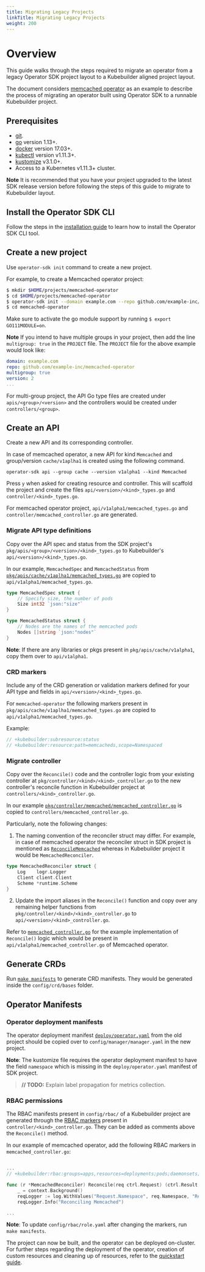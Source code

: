 ```yaml
---
title: Migrating Legacy Projects
linkTitle: Migrating Legacy Projects
weight: 200
---
```


# Overview

This guide walks through the steps required to migrate an operator from a legacy Operator SDK project layout to a Kubebuilder aligned project layout.

The document considers [memcached operator][memcached-operator] as an example to describe the process of migrating an operator built using Operator SDK to a runnable Kubebuilder project.

## Prerequisites
- [git][git_tool].
- [go][go_tool] version 1.13+.
- [docker][docker_tool] version 17.03+.
- [kubectl][kubectl_tool] version v1.11.3+.
- [kustomize][kustomize_tool] v3.1.0+.
- Access to a Kubernetes v1.11.3+ cluster.

**Note**
It is recommended that you have your project upgraded to the latest SDK release version before following the steps of this guide to migrate to Kubebuilder layout.

## Install the Operator SDK CLI

Follow the steps in the [installation guide][install_guide] to learn how to install the Operator SDK CLI tool.

## Create a new project

Use `operator-sdk init` command to create a new project.

For example, to create a Memcached operator project:

```sh
$ mkdir $HOME/projects/memcached-operator
$ cd $HOME/projects/memcached-operator
$ operator-sdk init --domain example.com --repo github.com/example-inc/memcached-operator
$ cd memcached-operator
```

Make sure to activate the go module support by running `$ export GO111MODULE=on`.

**Note**
If you intend to have multiple groups in your project, then add the line `multigroup: true` in the `PROJECT` file. The `PROJECT` file for the above example would look like:

```YAML
domain: example.com
repo: github.com/example-inc/memcached-operator
multigroup: true
version: 2
...
```
For multi-group project, the API Go type files are created under `apis/<group>/<version>` and the controllers would be created under `controllers/<group>`.

## Create an API

Create a new API and its corresponding controller.

In case of memcached operator, a new API for kind `Memcached` and group/version  `cache/v1aplha1` is created using the following command.

`operator-sdk api --group cache --version v1alpha1 --kind Memcached`

Press `y` when asked for creating resource and controller. This will scaffold the project and create the files `api/<version>/<kind>_types.go` and `controller/<kind>_types.go`.

For memcached operator project, `api/v1alpha1/memcached_types.go` and `controller/memcached_controller.go` are generated.

### Migrate API type definitions

Copy over the API spec and status from the SDK project's `pkg/apis/<group>/<version>/<kind>_types.go` to Kubebuilder's `api/<version>/<kind>_types.go`.

In our example, `MemcachedSpec` and `MemcachedStatus` from [`pkg/apis/cache/v1aplha1/memcached_types.go`][memcached_types] are copied to `api/v1alpha1/memcached_types.go`.

```go
type MemcachedSpec struct {
	// Specify size, the number of pods
	Size int32 `json:"size"`
}

type MemcachedStatus struct {
	// Nodes are the names of the memcached pods
	Nodes []string `json:"nodes"`
}
```
**Note**:
If there are any libraries or pkgs present in `pkg/apis/cache/v1alpha1`, copy them over to `api/v1alpha1`.

### CRD markers

Include any of the CRD generation or validation markers defined for your API type and fields in `api/<version>/<kind>_types.go`.

For `memcached-operator` the following markers present in `pkg/apis/cache/v1aplha1/memcached_types.go` are copied to `api/v1alpha1/memcached_types.go`.

Example:
```Go
// +kubebuilder:subresource:status
// +kubebuilder:resource:path=memcacheds,scope=Namespaced
```

### Migrate controller

Copy over the `Reconcile()` code and the controller logic from your existing controller at `pkg/controller/<kind>/<kind>_controller.go` to the new controller's reconcile function in Kubebuilder project at `controllers/<kind>_controller.go`.

In our example [`pkg/controller/memcached/memcached_controller.go`][memcached_controller] is copied to `controllers/memcached_controller.go`.

Particularly, note the following changes:

1. The naming convention of the reconciler struct may differ. For example, in case of memcached operator the reconciler struct in SDK project is mentioned as [`ReconcileMemcached`][sdk_reconcile_struct] whereas in Kubebuilder project it would be `MemcachedReconciler`.

```go
type MemcachedReconciler struct {
	Log    logr.Logger
	Client client.Client
	Scheme *runtime.Scheme
}
```

2. Update the import aliases in the `Reconcile()` function and copy over any remaining helper functions from `pkg/controller/<kind>/<kind>_controller.go` to `api/<version>/<kind>_controller.go`.

Refer to [`memcached_controller.go`][kb_memcached_controller] for the example implementation of `Reconcile()` logic which would be present in `api/v1alpha1/memcached_controller.go` of Memcached operator.

## Generate CRDs

Run [`make manifests`][generate_crd] to generate CRD manifests. They would be generated inside the `config/crd/bases` folder.

## Operator Manifests

### Operator deployment manifests

The operator deployment manifest [`deploy/operator.yaml`][deployment_yaml] from the old project should be copied over to `config/manager/manager.yaml` in the new project.

**Note**:
The kustomize file requires the operator deployment manifest to have the field `namespace` which is missing in the `deploy/operator.yaml` manifest of SDK project.
> **// TODO:** Explain label propagation for metrics collection.

### RBAC permissions

The RBAC manifests present in `config/rbac/` of a Kubebuilder project are generated through the [RBAC markers][rbac_markers] present in `controller/<kind>_controller.go`. They can be added as comments above the `Reconcile()` method.

In our example of memcached operator, add the following RBAC markers in `memcached_controller.go`:

```Go

...
// +kubebuilder:rbac:groups=apps,resources=deployments;pods;daemonsets;replicasets;statefulsets,verbs=get;update;patch;list;create;delete;watch

func (r *MemcachedReconciler) Reconcile(req ctrl.Request) (ctrl.Result, error) {
	_ = context.Background()
	reqLogger := log.WithValues("Request.Namespace", req.Namespace, "Request.Name", req.Name)
	reqLogger.Info("Reconciling Memcached")

...
```
**Note**:
To update `config/rbac/role.yaml` after changing the markers, run `make manifests`.

The project can now be built, and the operator can be deployed on-cluster. For further steps regarding the deployment of the operator, creation of custom resources and cleaning up of resources, refer to the [quickstart guide][kb_quickstart].


[memcached-operator]:/docs/golang/quickstart/
[git_tool]: https://git-scm.com/downloads
[go_tool]: https://golang.org/dl/
[docker_tool]:https://docs.docker.com/install/
[kubectl_tool]: https://github.com/kubernetes/minikube#installation
[kustomize_tool]: https://github.com/kubernetes-sigs/kustomize/blob/master/docs/INSTALL.md
[kubebuilder_install]: https://book.kubebuilder.io/quick-start.html#installation
[memcached_controller]: https://github.com/operator-framework/operator-sdk/blob/8323f56b91590c3bc8098e0024aa825e95386c8a/example/memcached-operator/memcached_controller.go.tmpl
[sdk_reconcile_struct]: https://github.com/operator-framework/operator-sdk/blob/8323f56b91590c3bc8098e0024aa825e95386c8a/example/memcached-operator/memcached_controller.go.tmpl#L74-L80
[generate_crd]: https://book.kubebuilder.io/reference/generating-crd.html?highlight=make,mani#generating-crds
[deployment_yaml]: https://github.com/operator-framework/operator-sdk-samples/blob/master/go/memcached-operator/deploy/operator.yaml
[rbac_markers]: https://book.kubebuilder.io/reference/markers/rbac.html
[memcached_cr]: https://github.com/operator-framework/operator-sdk-samples/blob/master/go/memcached-operator/deploy/crds/cache.example.com_v1alpha1_memcached_cr.yaml
[memcached_types]: https://github.com/operator-framework/operator-sdk-samples/blob/master/go/memcached-operator/pkg/apis/cache/v1alpha1/memcached_types.go
[kb_memcached_controller]: https://github.com/operator-framework/operator-sdk/blob/master/example/kb-memcached-operator/memcached_controller.go.tmpl
[kb_quickstart]: /docs/golang/quickstart/
[install_guide]: /docs/install-operator-sdk/
